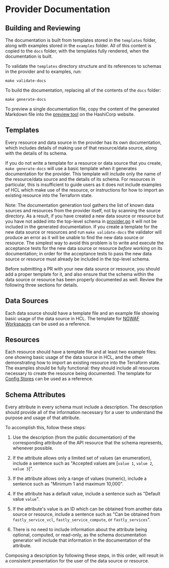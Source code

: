 # Provider Documentation

## Building and Reviewing

The documentation is built from templates stored in the `templates`
folder, along with examples stored in the `examples` folder. All of
this content is copied to the `docs` folder, with the templates fully
rendered, when the documentation is built.

To validate the `templates` directory structure and its references to
schemas in the provider and to examples, run:

```shell
make validate-docs
```

To build the documentation, replacing all of the contents of the
`docs` folder:

```shell
make generate-docs
```

To preview a single documentation file, copy the content of the
generated Markdown file into the [preview
tool](https://registry.terraform.io/tools/doc-preview) on the
HashiCorp website.

## Templates

Every resource and data source in the provider has its own
documentation, which includes details of making use of that
resource/data source, along with the details of its schema.

If you do not write a template for a resource or data source that you
create, `make generate-docs` will use a basic template when it
generates documentation for the provider. This template will include
only the name of the resource/data source and the details of its
schema. For resources in particular, this is insufficient to guide
users as it does not include examples of HCL which make use of the
resource, or instructions for how to import an existing resource into
the Terraform state.

Note: The documentation generation tool gathers the list of known data
sources and resources from the provider itself, not by scanning the
source directory. As a result, if you have created a new data source
or resource but you have not added into the top-level schema in
[provider.go](fastly/provider.go) it will not be included in the
generated documentation. If you create a template for the new data
source or resources and run `make validate-docs` the validator will
produce an error as it will be unable to find the new data source or
resource. The simplest way to avoid this problem is to write and
execute the acceptance tests for the new data source or resource
*before* working on its documentation; in order for the acceptance
tests to pass the new data source or resource must already be included
in the top-level schema.

Before submitting a PR with your new data source or resource, you
should add a proper template for it, and also ensure that the schema
within the data source or resource has been properly documented as
well. Review the following three sections for details.

## Data Sources

Each data source should have a template file and an example file
showing basic usage of the data source in HCL. The template for [NGWAF
Workspaces](templates/data-sources/ngwaf_workspaces.md.tmpl) can be
used as a reference.

## Resources

Each resource should have a template file and at least two example
files: one showing basic usage of the data source in HCL, and the
other demonstrating how to import an existing resource into the
Terraform state. The examples should be fully functional: they should
include all resources necessary to create the resource being
documented. The template for [Config
Stores](templates/resources/configstore.md.tmpl) can be used as a
reference.

## Schema Attributes

Every attribute in every schema must include a description. The
description should provide all of the information necessary for a user
to understand the purpose and usage of that attribute.

To accomplish this, follow these steps:

1. Use the description (from the public documentation) of the
   corresponding attribute of the API resource that the schema
   represents, whenever possible.

1. If the attribute allows only a limited set of values (an
   enumeration), include a sentence such as "Accepted values are
   [`value 1`, `value 2`, `value 3`]".

1. If the attribute allows only a range of values (numeric), include a
   sentence such as "Minimum 1 and maximum 10,000".

1. If the attribute has a default value, include a sentence such as
   "Default value `value`".

1. If the attribute's value is an ID which can be obtained from
   another data source or resource, include a sentence such as "Can be
   obtained from `fastly_service_vcl`, `fastly_service_compute`, or
   `fastly_services`".

1. There is no need to include information about the attribute being
   optional, computed, or read-only, as the schema documentation
   generator will include that information in the documentation of the
   attribute.

Composing a description by following these steps, in this order, will
result in a consistent presentation for the user of the data source or
resource.
